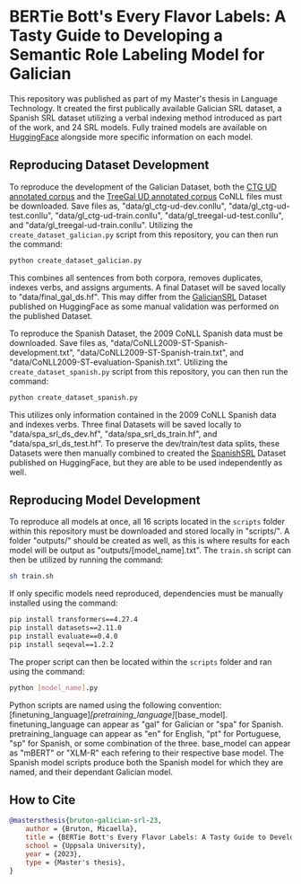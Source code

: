 # BERTie Bott's Every Flavor Labels: A Tasty Guide to Developing a Semantic Role Labeling Model for Galician
This repository was published as part of my Master's thesis in Language Technology. It created the first publically available Galician SRL dataset, a Spanish SRL dataset utilizing a verbal indexing method introduced as part of the work, and 24 SRL models. Fully trained models are available on [HuggingFace](https://huggingface.co/mbruton) alongside more specific information on each model.

## Reproducing Dataset Development
To reproduce the development of the Galician Dataset, both the [CTG UD annotated corpus](https://github.com/UniversalDependencies/UD_Galician-CTG) and the [TreeGal UD annotated corpus](https://github.com/UniversalDependencies/UD_Galician-TreeGal) CoNLL files must be downloaded. Save files as, "data/gl_ctg-ud-dev.conllu", "data/gl_ctg-ud-test.conllu", "data/gl_ctg-ud-train.conllu", "data/gl_treegal-ud-test.conllu", and "data/gl_treegal-ud-train.conllu". Utilizing the `create_dataset_galician.py` script from this repository, you can then run the command:
```bash
python create_dataset_galician.py
```
This combines all sentences from both corpora, removes duplicates, indexes verbs, and assigns arguments. A final Dataset will be saved locally to "data/final_gal_ds.hf". This may differ from the [GalicianSRL](https://huggingface.co/datasets/mbruton/galician_srl) Dataset published on HuggingFace as some manual validation was performed on the published Dataset.

To reproduce the Spanish Dataset, the 2009 CoNLL Spanish data must be downloaded. Save files as, "data/CoNLL2009-ST-Spanish-development.txt", "data/CoNLL2009-ST-Spanish-train.txt", and "data/CoNLL2009-ST-evaluation-Spanish.txt". Utilizing the `create_dataset_spanish.py` script from this repository, you can then run the command:
```bash
python create_dataset_spanish.py
```
This utilizes only information contained in the 2009 CoNLL Spanish data and indexes verbs. Three final Datasets will be saved locally to "data/spa_srl_ds_dev.hf", "data/spa_srl_ds_train.hf", and "data/spa_srl_ds_test.hf". To preserve the dev/train/test data splits, these Datasets were then manually combined to created the [SpanishSRL](https://huggingface.co/datasets/mbruton/spanish_srl) Dataset published on HuggingFace, but they are able to be used independently as well.

## Reproducing Model Development
To reproduce all models at once, all 16 scripts located in the `scripts` folder within this repository must be downloaded and stored locally in "scripts/". A folder "outputs/" should be created as well, as this is where results for each model will be output as "outputs/[model_name].txt". The `train.sh` script can then be utilized by running the command:
```bash
sh train.sh
```
If only specific models need reproduced, dependencies must be manually installed using the command:
```bash
pip install transformers==4.27.4 
pip install datasets==2.11.0 
pip install evaluate==0.4.0 
pip install seqeval==1.2.2
```
The proper script can then be located within the `scripts` folder and ran using the command:
```bash
python [model_name].py
```
Python scripts are named using the following convention: [finetuning_language]_[pretraining_language]_[base_model]. finetuning_language can appear as "gal" for Galician or "spa" for Spanish. pretraining_language can appear as "en" for English, "pt" for Portuguese, "sp" for Spanish, or some combination of the three. base_model can appear as "mBERT" or "XLM-R" each refering to their respective base model. The Spanish model scripts produce both the Spanish model for which they are named, and their dependant Galician model.

## How to Cite
```bibtex
@mastersthesis{bruton-galician-srl-23,
    author = {Bruton, Micaella},
    title = {BERTie Bott's Every Flavor Labels: A Tasty Guide to Developing a Semantic Role Labeling Model for Galician},
    school = {Uppsala University},
    year = {2023},
    type = {Master's thesis},
}
```
